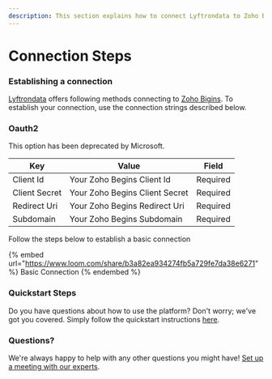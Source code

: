 ```yaml
---
description: This section explains how to connect Lyftrondata to Zoho Bigins.
---
```


# Connection Steps

### Establishing a connection

[Lyftrondata](https://www.lyftrondata.com) offers following methods connecting to [Zoho Bigins](https://www.lyftrondata.com/integration/commerce-analytics/zoho-bigins/). To establish your connection, use the connection strings described below.

### Oauth2

This option has been deprecated by Microsoft.

| Key           | Value                          | Field    |
| ------------- | ------------------------------ | -------- |
| Client Id     | Your Zoho Begins Client Id     | Required |
| Client Secret | Your Zoho Begins Client Secret | Required |
| Redirect Uri  | Your Zoho Begins Redirect Uri  | Required |
| Subdomain     | Your Zoho Begins Subdomain     | Required |

Follow the steps below to establish a basic connection

{% embed url="https://www.loom.com/share/b3a82ea934274fb5a729fe7da38e6271" %}
Basic Connection
{% endembed %}

### Quickstart Steps

Do you have questions about how to use the platform? Don't worry; we've got you covered. Simply follow the quickstart instructions [here](./).

### Questions? <a href="#questions" id="questions"></a>

We're always happy to help with any other questions you might have! [Set up a meeting with our experts](https://www.lyftrondata.com/book-a-meeting/).
